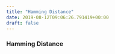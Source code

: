 ```yaml
---
title: "Hamming Distance"
date: 2019-08-12T09:06:26.791419+00:00
draft: false
---
```


### Hamming Distance
